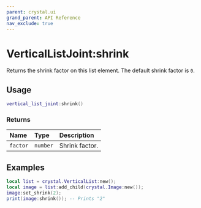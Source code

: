 ```yaml
---
parent: crystal.ui
grand_parent: API Reference
nav_exclude: true
---
```


# VerticalListJoint:shrink

Returns the shrink factor on this list element. The default shrink factor is `0`.

## Usage

```lua
vertical_list_joint:shrink()
```

### Returns

| Name     | Type     | Description    |
| :------- | :------- | :------------- |
| `factor` | `number` | Shrink factor. |

## Examples

```lua
local list = crystal.VerticalList:new();
local image = list:add_child(crystal.Image:new());
image:set_shrink(2);
print(image:shrink()); -- Prints "2"
```
